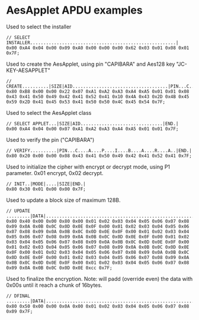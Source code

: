 # AesApplet APDU examples
Used to select the installer
```
// SELECT INSTALLER.......................................................|
0x00 0xA4 0x04 0x00 0x09 0xA0 0x00 0x00 0x00 0x62 0x03 0x01 0x08 0x01 0x7F;
```
 Used to create the AesApplet, using pin "CAPIBARA" and Aes128 key "JC-KEY-AESAPPLET"
 ```
// CREATE..........|SIZE|AID....................................|PIN...C....A....P....I....B....A....R....A..|KEY...J....C....-....K....E....Y....-....A....E....S....A....P....P....L....E....T..|END.|
0x80 0xB8 0x00 0x00 0x22 0x07 0xA1 0xA2 0xA3 0xA4 0xA5 0x01 0x01 0x08 0x43 0x41 0x50 0x49 0x42 0x41 0x52 0x41 0x10 0x4A 0x43 0x2D 0x4B 0x45 0x59 0x2D 0x41 0x45 0x53 0x41 0x50 0x50 0x4C 0x45 0x54 0x7F;
```
Used to select the AesApplet class
```
// SELECT APPLET...|SIZE|AID...............................|END.|
0x00 0xA4 0x04 0x00 0x07 0xA1 0xA2 0xA3 0xA4 0xA5 0x01 0x01 0x7F;
```
Used to verify the pin ("CAPIBARA")
```
// VERIFY..........|PIN...C....A....P....I....B....A....R....A..|END.|
0x80 0x20 0x00 0x00 0x08 0x43 0x41 0x50 0x49 0x42 0x41 0x52 0x41 0x7F;
```
Used to initialize the cipher with encrypt or decrypt mode, using P1 parameter. 0x01 encrypt, 0x02 decrypt.
```
// INIT..|MODE|....|SIZE|END.|
0x80 0x30 0x01 0x00 0x00 0x7F;
```
Used to update a block size of maximum 128B.
```
// UPDATE .........|DATA|...............................................................................|END.|
0x80 0x40 0x00 0x00 0x80 0x00 0x01 0x02 0x03 0x04 0x05 0x06 0x07 0x08 0x09 0x0A 0x0B 0x0C 0x0D 0x0E 0x0F 0x00 0x01 0x02 0x03 0x04 0x05 0x06 0x07 0x08 0x09 0x0A 0x0B 0x0C 0x0D 0x0E 0x0F 0x00 0x01 0x02 0x03 0x04 0x05 0x06 0x07 0x08 0x09 0x0A 0x0B 0x0C 0x0D 0x0E 0x0F 0x00 0x01 0x02 0x03 0x04 0x05 0x06 0x07 0x08 0x09 0x0A 0x0B 0x0C 0x0D 0x0E 0x0F 0x00 0x01 0x02 0x03 0x04 0x05 0x06 0x07 0x08 0x09 0x0A 0x0B 0x0C 0x0D 0x0E 0x0F 0x00 0x01 0x02 0x03 0x04 0x05 0x06 0x07 0x08 0x09 0x0A 0x0B 0x0C 0x0D 0x0E 0x0F 0x00 0x01 0x02 0x03 0x04 0x05 0x06 0x07 0x08 0x09 0x0A 0x0B 0x0C 0x0D 0x0E 0x0F 0x00 0x01 0x02 0x03 0x04 0x05 0x06 0x07 0x08 0x09 0x0A 0x0B 0x0C 0x0D 0x0E 0xcc 0x7F; 
```
Used to finalize the encryption. Note: will padd (override even) the data with 0x00s until it reach a chunk of 16bytes.
```
// DFINAL .........|DATA|...............................................................................|END.|
0x80 0x50 0x00 0x00 0x0A 0x00 0x01 0x02 0x03 0x04 0x05 0x06 0x07 0x08 0x09 0x7F;
```